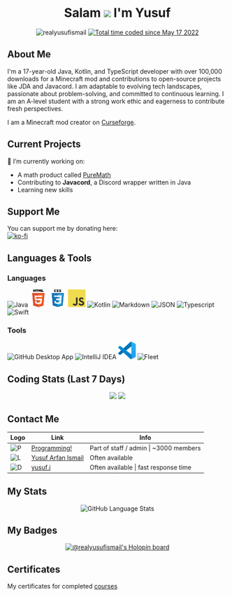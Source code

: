 <h1 align="center">Salam <img src="https://media.giphy.com/media/hvRJCLFzcasrR4ia7z/giphy.gif" width="50"> I'm Yusuf</h1>

<p align="center"> 
  <img src="https://komarev.com/ghpvc/?username=realyusufismail&label=Profile%20views&color=0e75b6&style=flat" alt="realyusufismail" /> 
  <a href="https://wakatime.com/@f0f08b60-5529-4266-bfff-4cad16da581e"><img src="https://wakatime.com/badge/user/f0f08b60-5529-4266-bfff-4cad16da581e.svg" alt="Total time coded since May 17 2022" /></a> 
</p>

## About Me
I'm a 17-year-old Java, Kotlin, and TypeScript developer with over 100,000 downloads for a Minecraft mod and contributions to open-source projects like JDA and Javacord. I am adaptable to evolving tech landscapes, passionate about problem-solving, and committed to continuous learning. I am an A-level student with a strong work ethic and eagerness to contribute fresh perspectives.

I am a Minecraft mod creator on [Curseforge](https://www.curseforge.com/members/realyusufismail/projects).

## Current Projects
🔭 I’m currently working on:
- A math product called [PureMath](https://www.puremath.co.uk/)
- Contributing to **Javacord**, a Discord wrapper written in Java
- Learning new skills

## Support Me
You can support me by donating here:
<br/>
<a href="https://ko-fi.com/yusufi"><img src="https://ko-fi.com/img/githubbutton_sm.svg" alt="ko-fi"></a>

## Languages & Tools
### Languages
<p align="left">
  <img src="https://cdn.iconscout.com/icon/free/png-512/java-43-569305.png" alt="Java" width="40" height="40"/>
  <img src="https://raw.githubusercontent.com/github/explore/80688e429a7d4ef2fca1e82350fe8e3517d3494d/topics/html/html.png" alt="HTML 5" width="40" height="40"/>
  <img src="https://raw.githubusercontent.com/github/explore/80688e429a7d4ef2fca1e82350fe8e3517d3494d/topics/css/css.png" alt="CSS" width="40" height="40"/>
  <img src="https://raw.githubusercontent.com/github/explore/80688e429a7d4ef2fca1e82350fe8e3517d3494d/topics/javascript/javascript.png" alt="JavaScript" width="40" height="40"/>
  <img src="https://seeklogo.com/images/K/kotlin-logo-6A9E0484CA-seeklogo.com.png" alt="Kotlin" width="40" height="40"/>
  <img src="https://upload.wikimedia.org/wikipedia/commons/4/48/Markdown-mark.svg" alt="Markdown" width="40" height="40"/>
  <img src="https://upload.wikimedia.org/wikipedia/commons/c/c9/JSON_vector_logo.svg" alt="JSON" width="40" height="40"/>
  <img src="https://upload.wikimedia.org/wikipedia/commons/4/4c/Typescript_logo_2020.svg" alt="Typescript" width="40" height="40"/>
  <img src="https://upload.wikimedia.org/wikipedia/commons/9/9d/Swift_logo.svg" alt="Swift" width="40" height="40"/>
</p>

### Tools
<p align="left">
  <img src="https://upload.wikimedia.org/wikipedia/commons/thumb/a/ae/Github-desktop-logo-symbol.svg/120px-Github-desktop-logo-symbol.svg.png" alt="GitHub Desktop App" width="40" height="40"/>
  <img src="https://cdn.iconscout.com/icon/free/png-512/intellij-idea-569199.png" alt="IntelliJ IDEA" width="40" height="40"/>
  <img src="https://raw.githubusercontent.com/github/explore/80688e429a7d4ef2fca1e82350fe8e3517d3494d/topics/visual-studio-code/visual-studio-code.png" alt="Visual Studio Code" width="40" height="40"/>
  <img src="https://www.jetbrains.com/_assets/www/fleet/inc/overview-content/img/fleet-logo.65f4a04c59fc3ba93bb5e181050891c5.png" alt="Fleet" width="40" height="40"/>
</p>

## Coding Stats (Last 7 Days)
<p align="center">
  <a href="https://wakatime.com/share/@RealYusufIsmail/5e02df34-6c3f-4ce7-8df3-5e17628b3949.svg" target="_blank"><img src="https://wakatime.com/share/@RealYusufIsmail/5e02df34-6c3f-4ce7-8df3-5e17628b3949.svg" width="49%"/></a>
  <a href="https://wakatime.com/share/@RealYusufIsmail/ac5a0335-9cc7-4b5c-9212-5b312d7392ca.svg" target="_blank"><img src="https://wakatime.com/share/@RealYusufIsmail/ac5a0335-9cc7-4b5c-9212-5b312d7392ca.svg" width="49%"/></a>
</p>

## Contact Me
<table>
    <thead>
        <tr>
            <th>Logo</th>
            <th>Link</th>
            <th>Info</th>
        </tr>
    </thead>
    <tbody>
        <tr>
            <td><img src="https://cdn.discordapp.com/icons/759424063130304592/0c249ee1a23bd231f5c65c3248558a4f.png?size=1024" height="40" width="40" alt="P" /></td>
            <td><a href="https://discord.gg/XWYHxUYsY8" target="_blank"> Programming! </a></td>
            <td>Part of staff / admin | ~3000 members</td>
        </tr>
        <tr>
            <td><img src="https://cdn-icons-png.flaticon.com/512/174/174857.png" height="40" width="40" alt="L" /></td>
            <td><a href="https://www.linkedin.com/in/yusufarfanismail/" target="_blank"> Yusuf Arfan Ismail </a></td>
            <td>Often available</td>
        </tr>
        <tr>
            <td><img src="https://discord.com/assets/3437c10597c1526c3dbd98c737c2bcae.svg" height="40" width="40" alt="D" /></td>
            <td><a href="https://discord.com/users/422708001976221697" target="_blank"> yusuf.i </a></td>
            <td>Often available | fast response time</td>
        </tr>
    </tbody>
</table>

## My Stats
<p align="center">
  <img src="https://api.githubtrends.io/user/svg/RealYusufIsmail/langs?time_range=one_year&use_percent=True&include_private=True&compact=True&theme=dark" alt="GitHub Language Stats"/>
</p>

## My Badges
<p align="center">
  <a href="https://holopin.io/@realyusufismail"><img src="https://holopin.me/realyusufismail" alt="@realyusufismail's Holopin board"/></a>
</p>

## Certificates
My certificates for completed [courses](https://github.com/realyusufismail/Certificates)
